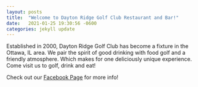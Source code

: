 ```yaml
---
layout: posts
title:  "Welcome to Dayton Ridge Golf Club Restaurant and Bar!"
date:   2021-01-25 19:30:56 -0600
categories: jekyll update
---
```

Established in 2000, Dayton Ridge Golf Club has become a fixture in the Ottawa, IL area. We pair the spirit of good drinking with food golf and a friendly atmosphere. Which makes for one deliciously unique experience. Come visit us to golf, drink and eat!



Check out our [Facebook Page][facebook] for more info!

[facebook]: href= "https://www.facebook.com/daytonridgegolf/"

